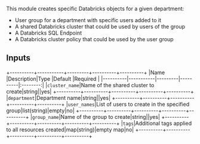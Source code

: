 This module creates specific Databricks objects for a given department:
* User group for a department with specific users added to it
* A shared Databricks cluster that could be used by users of the group
* A Databricks SQL Endpoint
* A Databricks cluster policy that could be used by the user group


## Inputs

+----------+-----------+---------+----------+----------+
|Name      |Description|Type     |Default   |Required  |
|----------|-----------|---------|----------|:--------:|
|`cluster_name`|Name of the shared cluster to create|string||yes|
+----------+----------+----------+----------+----------+
|`department`|Department name|string||yes|
+----------+----------+----------+----------+----------+
|`user_names`|List of users to create in the specified group|list(string)|empty|no|
+----------+----------+----------+----------+----------+
|`group_name`|Name of the group to create|string||yes|
+----------+----------+----------+----------+----------+
|`tags`|Additional tags applied to all resources created|map(string)|empty map|no|
+----------+----------+----------+----------+----------+
